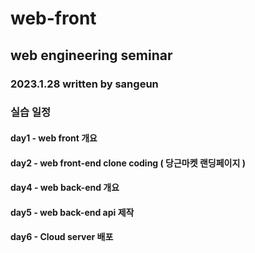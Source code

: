 # web-front

## web engineering seminar

### 2023.1.28 written by sangeun


### 실습 일정

#### day1 - web front 개요
#### day2 - web front-end clone coding ( 당근마켓 랜딩페이지 )
#### day4 - web back-end 개요
#### day5 - web back-end api 제작
#### day6 - Cloud server 배포
